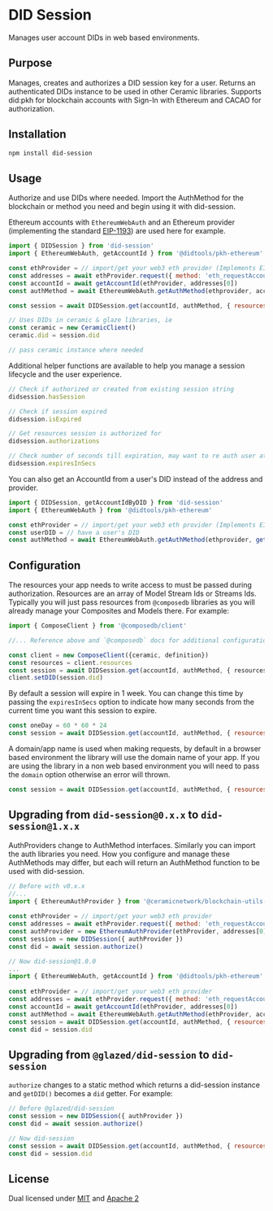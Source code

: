 # DID Session

Manages user account DIDs in web based environments.

 ## Purpose

Manages, creates and authorizes a DID session key for a user. Returns an authenticated DIDs instance
to be used in other Ceramic libraries. Supports did:pkh for blockchain accounts with Sign-In with
Ethereum and CACAO for authorization.

## Installation

```sh
npm install did-session
```

## Usage

Authorize and use DIDs where needed. Import the AuthMethod for the blockchain or method you need and begin using it with did-session.

Ethereum accounts with `EthereumWebAuth` and an Ethereum provider (implementing the standard [EIP-1193](https://eips.ethereum.org/EIPS/eip-1193)) are used here for example.

```js
import { DIDSession } from 'did-session'
import { EthereumWebAuth, getAccountId } from '@didtools/pkh-ethereum'

const ethProvider = // import/get your web3 eth provider (Implements EIP-1193)
const addresses = await ethProvider.request({ method: 'eth_requestAccounts' })
const accountId = await getAccountId(ethProvider, addresses[0])
const authMethod = await EthereumWebAuth.getAuthMethod(ethprovider, accountId)

const session = await DIDSession.get(accountId, authMethod, { resources: [...]})

// Uses DIDs in ceramic & glaze libraries, ie
const ceramic = new CeramicClient()
ceramic.did = session.did

// pass ceramic instance where needed
```

Additional helper functions are available to help you manage a session lifecycle and the user experience.

```js
// Check if authorized or created from existing session string
didsession.hasSession

// Check if session expired
didsession.isExpired

// Get resources session is authorized for
didsession.authorizations

// Check number of seconds till expiration, may want to re auth user at a time before expiration
didsession.expiresInSecs
```

You can also get an AccountId from a user's DID instead of the address and provider.

```js
import { DIDSession, getAccountIdByDID } from 'did-session'
import { EthereumWebAuth } from '@didtools/pkh-ethereum'

const ethProvider = // import/get your web3 eth provider (Implements EIP-1193)
const userDID = // have a user's DID
const authMethod = await EthereumWebAuth.getAuthMethod(ethprovider, getAccountIdByDID(userDID))
```

## Configuration

The resources your app needs to write access to must be passed during authorization. Resources are an array
of Model Stream Ids or Streams Ids. Typically you will just pass resources from `@composedb` libraries as
you will already manage your Composites and Models there. For example:

```js
import { ComposeClient } from '@composedb/client'

//... Reference above and `@composedb` docs for additional configuration here

const client = new ComposeClient({ceramic, definition})
const resources = client.resources
const session = await DIDSession.get(accountId, authMethod, { resources })
client.setDID(session.did)
```

By default a session will expire in 1 week. You can change this time by passing the `expiresInSecs` option to
indicate how many seconds from the current time you want this session to expire.

```js
const oneDay = 60 * 60 * 24
const session = await DIDSession.get(accountId, authMethod, { resources: [...], expiresInSecs: oneDay })
```

A domain/app name is used when making requests, by default in a browser based environment the library will use
the domain name of your app. If you are using the library in a non web based environment you will need to pass
the `domain` option otherwise an error will thrown.

```js
const session = await DIDSession.get(accountId, authMethod, { resources: [...], domain: 'YourAppName' })
```

## Upgrading from `did-session@0.x.x` to `did-session@1.x.x` 

AuthProviders change to AuthMethod interfaces. Similarly you can import the auth libraries you need. How you configure and manage 
these AuthMethods may differ, but each will return an AuthMethod function to be used with did-session.

```js
// Before with v0.x.x
//...
import { EthereumAuthProvider } from '@ceramicnetwork/blockchain-utils-linking'
 
const ethProvider = // import/get your web3 eth provider
const addresses = await ethProvider.request({ method: 'eth_requestAccounts' })
const authProvider = new EthereumAuthProvider(ethProvider, addresses[0])
const session = new DIDSession({ authProvider })
const did = await session.authorize()

// Now did-session@1.0.0
...
import { EthereumWebAuth, getAccountId } from '@didtools/pkh-ethereum'
 
const ethProvider = // import/get your web3 eth provider
const addresses = await ethProvider.request({ method: 'eth_requestAccounts' })
const accountId = await getAccountId(ethProvider, addresses[0])
const authMethod = await EthereumWebAuth.getAuthMethod(ethProvider, accountId)
const session = await DIDSession.get(accountId, authMethod, { resources: [...]})
const did = session.did
```

## Upgrading from `@glazed/did-session` to `did-session`

`authorize` changes to a static method which returns a did-session instance and `getDID()` becomes a `did` getter. For example:

```js
// Before @glazed/did-session
const session = new DIDSession({ authProvider })
const did = await session.authorize()

// Now did-session
const session = await DIDSession.get(accountId, authMethod, { resources: [...]})
const did = session.did
```

## License

Dual licensed under [MIT](LICENSE-MIT) and [Apache 2](LICENSE-APACHE)
